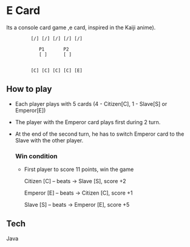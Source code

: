 # E Card 

Its a console card game ,e card, inspired in the Kaiji anime).

             [/] [/] [/] [/] [/]

                P1       P2
                [ ]      [ ]


             [C] [C] [C] [C] [E]



## How to play

 - Each player plays with 5 cards (4 - Citizen[C], 1 - Slave[S] or Emperor[E])
 - The player with the Emperor card plays first during 2 turn.
 - At the end of the second turn, he has to switch Emperor card to the Slave with the other player.

    ### Win condition
    - First player to score 11 points, win the game

        Citizen [C] – beats → Slave [S], score +2

        Emperor [E] – beats → Citizen [C], score +1

        Slave [S] – beats → Emperor [E], score +5





## Tech

Java

